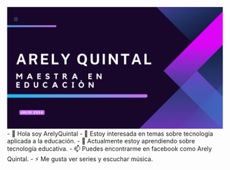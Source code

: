 <img src="Portada.png">
- 👋 Hola soy ArelyQuintal
- 👀 Estoy interesada en temas sobre tecnología aplicada a la educación.
- 🌱 Actualmente estoy aprendiendo sobre tecnología educativa.
- 📫 Puedes encontrarme en facebook como Arely Quintal.
- ⚡ Me gusta ver series y escuchar música.

<!---
arelyquintal21/arelyquintal21 is a ✨ special ✨ repository because its `README.md` (this file) appears on your GitHub profile.
You can click the Preview link to take a look at your changes.
--->
